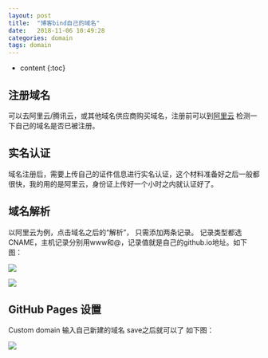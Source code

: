 ```yaml
---
layout: post
title:  "博客bind自己的域名"
date:   2018-11-06 10:49:28
categories: domain
tags: domain
---
```


* content
{:toc}

## 注册域名

可以去阿里云/腾讯云，或其他域名供应商购买域名，注册前可以到[阿里云](https://wanwang.aliyun.com/domain/com/)
检测一下自己的域名是否已被注册。

## 实名认证
域名注册后，需要上传自己的证件信息进行实名认证，这个材料准备好之后一般都很快，我的用的是阿里云，身份证上传好一个小时之内就认证好了。

## 域名解析
以阿里云为例，点击域名之后的“解析”， 只需添加两条记录。
记录类型都选CNAME，主机记录分别用www和@，记录值就是自己的github.io地址。如下图：

![](http://jiephe.oss-cn-beijing.aliyuncs.com/18-11-15/22135142.jpg)

![](http://jiephe.oss-cn-beijing.aliyuncs.com/18-11-15/36884806.jpg)

## GitHub Pages 设置
Custom domain 输入自己新建的域名 save之后就可以了 如下图：

![](http://jiephe.oss-cn-beijing.aliyuncs.com/18-11-15/51140534.jpg)
